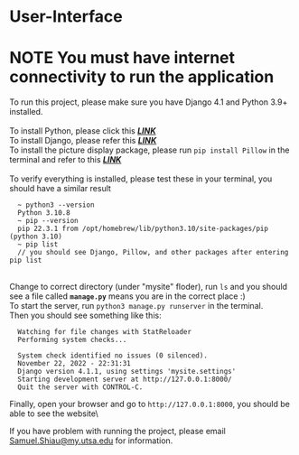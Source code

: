 # User-Interface
# NOTE You must have internet connectivity to run the application
To run this project, please make sure you have Django 4.1 and Python 3.9+ installed.\
\
To install Python, please click this ***[LINK](https://www.python.org/downloads/)***\
To install Django, please refer this ***[LINK](https://docs.djangoproject.com/en/4.1/topics/install/#installing-official-release)***\
To install the picture display package, please run `pip install Pillow` in the terminal and refer to this ***[LINK](https://pypi.org/project/Pillow/)***\
\
To verify everything is installed, please test these in your terminal, you should have a similar result
```
  ~ python3 --version
  Python 3.10.8
  ~ pip --version
  pip 22.3.1 from /opt/homebrew/lib/python3.10/site-packages/pip (python 3.10)
  ~ pip list
  // you should see Django, Pillow, and other packages after entering pip list
```
\
Change to correct directory (under "mysite" floder), run `ls` and you should see a file called **`manage.py`** means you are in the correct place :)\
To start the server, run `python3 manage.py runserver` in the terminal.\
Then you should see something like this:
```
  Watching for file changes with StatReloader
  Performing system checks...

  System check identified no issues (0 silenced).
  November 22, 2022 - 22:31:31
  Django version 4.1.1, using settings 'mysite.settings'
  Starting development server at http://127.0.0.1:8000/
  Quit the server with CONTROL-C.
```
Finally, open your browser and go to `http://127.0.0.1:8000`, you should be able to see the website\

If you have problem with running the project, please email Samuel.Shiau@my.utsa.edu for information.
